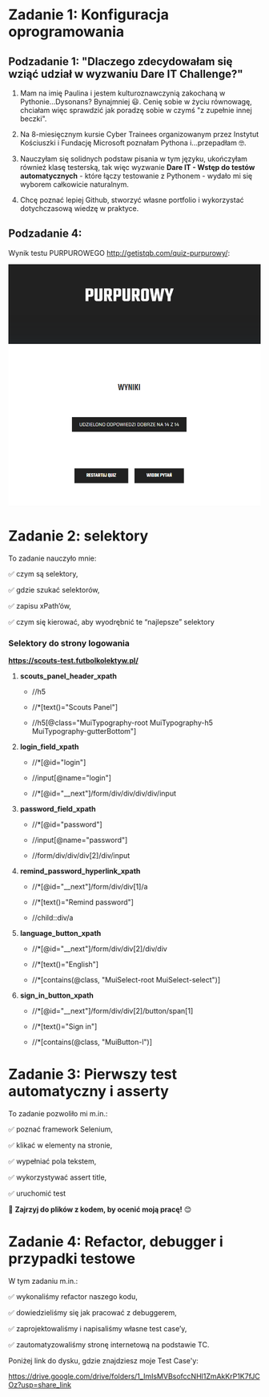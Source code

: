 # Zadanie 1: Konfiguracja oprogramowania

## Podzadanie 1: "Dlaczego zdecydowałam się wziąć udział w wyzwaniu Dare IT Challenge?"

1. Mam na imię Paulina i jestem kulturoznawczynią zakochaną w Pythonie...Dysonans? Bynajmniej 😃.
Cenię sobie w życiu równowagę, chciałam więc sprawdzić jak poradzę sobie w czymś "z zupełnie innej beczki". 

2. Na 8-miesięcznym kursie Cyber Trainees organizowanym przez Instytut Kościuszki i Fundację Microsoft poznałam Pythona i...przepadłam 🤓. 

3. Nauczyłam się solidnych podstaw pisania w tym języku, ukończyłam również klasę testerską, tak więc wyzwanie **Dare IT - Wstęp do testów automatycznych** - które łączy testowanie z Pythonem - wydało mi się wyborem całkowicie naturalnym.

4. Chcę poznać lepiej Github, stworzyć własne portfolio i wykorzystać dotychczasową wiedzę w praktyce.

## Podzadanie 4:


Wynik testu PURPUROWEGO http://getistqb.com/quiz-purpurowy/:

![img_1.png](img_1.png)

# Zadanie 2: selektory

To zadanie nauczyło mnie:

✅ czym są selektory,

✅ gdzie szukać selektorów,

✅ zapisu xPath’ów,

✅ czym się kierować, aby wyodrębnić te “najlepsze” selektory

### Selektory do strony logowania 
**https://scouts-test.futbolkolektyw.pl/**

1. **scouts_panel_header_xpath** 

   - //h5
   
   - //*[text()="Scouts Panel"]

   - //h5[@class="MuiTypography-root MuiTypography-h5 MuiTypography-gutterBottom"]


2. **login_field_xpath**

   - //*[@id="login"]
   
   - //input[@name="login"]
   
   - //*[@id="__next"]/form/div/div/div/div/input


3. **password_field_xpath**

   - //*[@id="password"]
   
   - //input[@name="password"]
   
   - //form/div/div/div[2]/div/input


4. **remind_password_hyperlink_xpath**

   - //*[@id="__next"]/form/div/div[1]/a
   
   - //*[text()="Remind password"]
   
   - //child::div/a


5. **language_button_xpath** 

   - //*[@id="__next"]/form/div/div[2]/div/div
   
   - //*[text()="English"]

   - //*[contains(@class, "MuiSelect-root MuiSelect-select")] 


6. **sign_in_button_xpath**

   - //*[@id="__next"]/form/div/div[2]/button/span[1]
   
   - //*[text()="Sign in"]
   
   - //*[contains(@class, "MuiButton-l")] 

# Zadanie 3: Pierwszy test automatyczny i asserty

To zadanie pozwoliło mi m.in.:

✅ poznać framework Selenium,

✅ klikać w elementy na stronie,

✅ wypełniać pola tekstem,

✅ wykorzystywać assert title, 

✅ uruchomić test

﻿🚨 **Zajrzyj do plików z kodem, by ocenić moją pracę!** 😊

# Zadanie 4: Refactor, debugger i przypadki testowe

W tym zadaniu m.in.:

✅ wykonaliśmy refactor naszego kodu,

✅ dowiedzieliśmy się jak pracować z debuggerem,

✅ zaprojektowaliśmy i napisaliśmy własne test case’y,

✅ zautomatyzowaliśmy stronę internetową na podstawie TC.

Poniżej link do dysku, gdzie znajdziesz moje Test Case'y:

https://drive.google.com/drive/folders/1_ImIsMVBsofccNHl1ZmAkKrP1K7fJCOz?usp=share_link